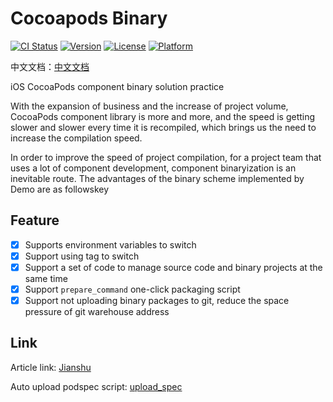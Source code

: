 # Cocoapods Binary

[![CI Status](https://img.shields.io/travis/609223770@qq.com/ABC.svg?style=flat)](https://travis-ci.org/609223770@qq.com/ABC)
[![Version](https://img.shields.io/cocoapods/v/ABC.svg?style=flat)](https://cocoapods.org/pods/ABC)
[![License](https://img.shields.io/cocoapods/l/ABC.svg?style=flat)](https://cocoapods.org/pods/ABC)
[![Platform](https://img.shields.io/cocoapods/p/ABC.svg?style=flat)](https://cocoapods.org/pods/ABC)

中文文档：[中文文档](./README_zh.md)

iOS CocoaPods component binary solution practice

With the expansion of business and the increase of project volume, CocoaPods component library is more and more, and the speed is getting slower and slower every time it is recompiled, which brings us the need to increase the compilation speed.

In order to improve the speed of project compilation, for a project team that uses a lot of component development, component binaryization is an inevitable route. The advantages of the binary scheme implemented by Demo are as followskey

## Feature
- [x] Supports environment variables to switch
- [x] Support using tag to switch
- [x] Support a set of code to manage source code and binary projects at the same time
- [x] Support `prepare_command` one-click packaging script
- [x] Support not uploading binary packages to git, reduce the space pressure of git warehouse address

## Link

Article link: [Jianshu](https://www.jianshu.com/p/92905b50ad06)

Auto upload podspec script: [upload_spec](https://github.com/XiaoWuTongZhi/upload_podspec)





